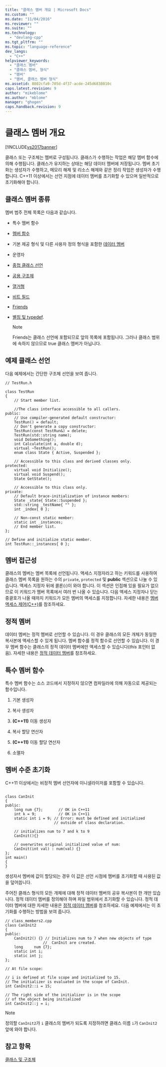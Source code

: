 ```yaml
---
title: "클래스 멤버 개요 | Microsoft Docs"
ms.custom: ""
ms.date: "11/04/2016"
ms.reviewer: ""
ms.suite: ""
ms.technology: 
  - "devlang-cpp"
ms.tgt_pltfrm: ""
ms.topic: "language-reference"
dev_langs: 
  - "C++"
helpviewer_keywords: 
  - "클래스 멤버"
  - "클래스 멤버, 형식"
  - "멤버"
  - "멤버, 클래스 멤버 형식"
ms.assetid: 8802cfa9-705d-4f37-acde-245d6838010c
caps.latest.revision: 9
author: "mikeblome"
ms.author: "mblome"
manager: "ghogen"
caps.handback.revision: 9
---
```

# 클래스 멤버 개요
[!INCLUDE[vs2017banner](../assembler/inline/includes/vs2017banner.md)]

클래스 또는 구조체는 멤버로 구성됩니다.  클래스가 수행하는 작업은 해당 멤버 함수에 의해 수행됩니다.  클래스가 유지하는 상태는 해당 데이터 멤버에 저장됩니다.  멤버 초기화는 생성자가 수행하고, 메모리 해제 및 리소스 해제와 같은 정리 작업은 생성자가 수행합니다.  C\+\+11 이상에서는 선언 지점에 데이터 멤버를 초기화할 수 있으며 일반적으로 초기화해야 합니다.  
  
## 클래스 멤버 종류  
 멤버 범주 전체 목록은 다음과 같습니다.  
  
-   특수 멤버 함수  
  
-   [멤버 함수](../misc/member-functions-cpp.md)  
  
-   기본 제공 형식 및 다른 사용자 정의 형식을 포함한 [데이터 멤버](../cpp/static-members-cpp.md)  
  
-   운영자  
  
-   [중첩 클래스 선언](../cpp/nested-class-declarations.md)  
  
-   [공용 구조체](../cpp/unions.md)  
  
-   [열거형](../cpp/enumerations-cpp.md)  
  
-   [비트 필드](../cpp/cpp-bit-fields.md)  
  
-   [Friends](../cpp/friend-cpp.md)  
  
-   [별칭 및 typedef](../cpp/aliases-and-typedefs-cpp.md).  
  
    > [!NOTE]
    >  Friends는 클래스 선언에 포함되므로 앞의 목록에 포함됩니다.  그러나 클래스 범위에 속하지 않으므로 true 클래스 멤버가 아닙니다.  
  
## 예제 클래스 선언  
 다음 예제에서는 간단한 구조체 선언을 보여 줍니다.  
  
```  
// TestRun.h  
  
class TestRun  
{  
    // Start member list.  
  
    //The class interface accessible to all callers.  
public:  
    // Use compiler-generated default constructor:  
    TestRun() = default;   
    // Don't generate a copy constructor:  
    TestRun(const TestRun&) = delete;    
    TestRun(std::string name);  
    void DoSomething();  
    int Calculate(int a, double d);  
    virtual ~TestRun();  
    enum class State { Active, Suspended };  
  
    // Accessible to this class and derived classes only.  
protected:  
    virtual void Initialize();  
    virtual void Suspend();  
    State GetState();  
  
    // Accessible to this class only.  
private:  
    // Default brace-initialization of instance members:  
    State _state{ State::Suspended };   
    std::string _testName{ "" };   
    int _index{ 0 };  
  
    // Non-const static member:  
    static int _instances;  
    // End member list.  
};  
  
// Define and initialize static member.  
int TestRun::_instances{ 0 };  
```  
  
## 멤버 접근성  
 클래스의 멤버는 멤버 목록에 선언됩니다.  액세스 지정자라고 하는 키워드를 사용하여 클래스 멤버 목록을 원하는 수의 `private`, `protected` 및 **public** 섹션으로 나눌 수 있습니다.  액세스 지정자 뒤에 콜론\(**:**\)이 와야 합니다.  이 섹션은 인접해 있을 필요가 없으므로 이 키워드가 멤버 목록에서 여러 번 나올 수 있습니다.  다음 액세스 지정자나 닫는 중괄호가 나올 때까지 키워드가 모든 멤버의 액세스를 지정합니다.  자세한 내용은 [멤버 액세스 제어\(C\+\+\)](../cpp/member-access-control-cpp.md)를 참조하세요.  
  
## 정적 멤버  
 데이터 멤버는 정적 멤버로 선언할 수 있습니다. 이 경우 클래스의 모든 개체가 동일한 복사본에 액세스할 수 있게 됩니다.  멤버 함수를 정적 함수로 선언할 수 있습니다. 이 경우 멤버 함수는 클래스의 정적 데이터 멤버에만 액세스할 수 있습니다\(*this* 포인터 없음\).  자세한 내용은 [정적 데이터 멤버](../cpp/static-members-cpp.md)를 참조하세요.  
  
## 특수 멤버 함수  
 특수 멤버 함수는 소스 코드에서 지정하지 않으면 컴파일러에 의해 자동으로 제공되는 함수입니다.  
  
1.  기본 생성자  
  
2.  복사 생성자  
  
3.  **\(C\+\+11\)** 이동 생성자  
  
4.  복사 할당 연산자  
  
5.  **\(C\+\+11\)** 이동 할당 연산자  
  
6.  소멸자  
  
## 멤버 수준 초기화  
 C\+\+11 이상에서는 비정적 멤버 선언자에 이니셜라이저를 포함할 수 있습니다.  
  
```  
  
class CanInit  
{  
public:  
    long num {7};       // OK in C++11  
    int k = 9;          // OK in C++11  
    static int i = 9; // Error: must be defined and initialized  
                      // outside of class declaration.  
  
    // initializes num to 7 and k to 9  
    CanInit(){}  
  
    // overwrites original initialized value of num:  
    CanInit(int val) : num(val) {}  
};  
int main()  
{  
}  
```  
  
 생성자서 멤버에 값이 할당되는 경우 이 값은 선언 시점에 멤버를 초기화할 때 사용된 값을 덮어씁니다.  
  
 주어진 클래스 형식의 모든 개체에 대해 정적 데이터 멤버의 공유 복사본이 한 개만 있습니다.  정적 데이터 멤버를 정의해야 하며 파일 범위에서 초기화할 수 있습니다.  정적 데이터 멤버에 대한 자세한 내용은 [정적 데이터 멤버](../cpp/static-members-cpp.md)를 참조하세요. 다음 예제에서는 이 초기화를 수행하는 방법을 보여 줍니다.  
  
```  
// class_members2.cpp  
class CanInit2  
{  
public:  
    CanInit2() {} // Initializes num to 7 when new objects of type   
                 //  CanInit are created.  
    long     num {7};  
    static int i;  
    static int j;  
};  
  
// At file scope:  
  
// i is defined at file scope and initialized to 15.  
// The initializer is evaluated in the scope of CanInit.  
int CanInit2::i = 15;  
  
// The right side of the initializer is in the scope   
// of the object being initialized  
int CanInit2::j = i;  
```  
  
> [!NOTE]
>  정의할 `CanInit2`가 `i` 클래스의 멤버가 되도록 지정하려면 클래스 이름 `i`가 `CanInit2` 앞에 와야 합니다.  
  
## 참고 항목  
 [클래스 및 구조체](../cpp/classes-and-structs-cpp.md)